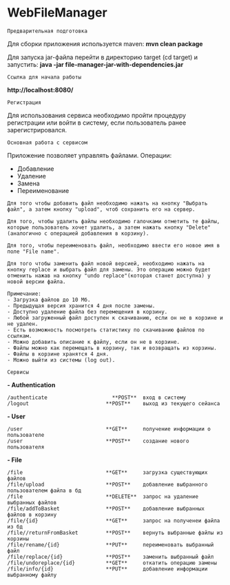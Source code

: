 # WebFileManager
```
Предварительная подготовка
```
Для сборки приложения используется maven: **mvn clean package**

Для запуска jar-файла перейти в директорию target (cd target) и запустить: **java -jar file-manager-jar-with-dependencies.jar**
```
Ссылка для начала работы
```
**http://localhost:8080/**

```
Регистрация
```
Для использования сервиса необходимо пройти процедуру регистрации 
или войти в систему, если пользователь ранее зарегистрировался.

```
Основная работа с сервисом
```
Приложение позволяет управлять файлами. 
Операции:
- Добавление
- Удаление
- Замена
- Переименование

``Для того чтобы добавить файл необходимо нажать на кнопку "Выбрать файл", а затем кнопку "upload", чтоб сохранить его на сервер.``

``Для того, чтобы удалить файлы необходимо галочками отметить те файлы, которые пользователь хочет удалить, а затем нажать кнопку "Delete"(аналогично с операцией добавления в корзину).``

``Для того, чтобы переименовать файл, необходимо ввести его новое имя в поле "File name".``

``Для того чтобы заменить файл новой версией, необходимо нажать на кнопку replace и выбрать файл для замены. Это операцию можно будет отменить нажав на кнопку "undo replace"(которая станет доступна) у новой версии файла.``

```
Примечание:
- Загрузка файлов до 10 Мб.
- Предыдущая версия хранится 4 дня после замены.
- Доступно удаление файла без перемещения в корзину.
- Любой загруженный файл доступен к скачиванию, если он не в корзине и не удален.
- Есть возможность посмотреть статистику по скачиванию файлов по ссылкам.
- Можно добавить описание к файлу, если он не в корзине.
- Файлы можно как перемещать в корзину, так и возвращать из корзины.
- Файлы в корзине хранятся 4 дня.
- Можно выйти из системы (log out).
```

```
Сервисы
```
**- Authentication**
```
/authenticate	                  **POST**	вход в систему
/logout	                        **POST**	выход из текущего сейанса
```
**- User** 
```
/user	                        **GET**     получение информации о пользователе
/user	                        **POST**    создание нового пользователя
```
**- File**
```
/file                           **GET**     загрузка существующих файлов
/file/upload                    **POST**    добавление выбранного пользователем файла в бд
/file                           **DELETE**  запрос на удаление выбранных файлов
/file/addToBasket               **POST**    добавление выбранных файлов в корзину
/file/{id}                      **GET**     запрос на полученеи файла из бд
/file//returnFromBasket         **POST**    вернуть выбранные файлы из корзины
/file/rename/{id}               **PUT**     переименовать выбранный файл
/file/replace/{id}              **POST**    заменить выбранный файл
/file/undoreplace/{id}          **GET**     откатить операцию замены
/file/info/{id}                 **PUT**     добавление информации выбранному файлу
```
